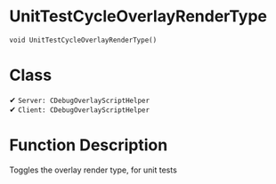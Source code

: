 # UnitTestCycleOverlayRenderType
```
void UnitTestCycleOverlayRenderType()
```
# Class
✔ `Server: CDebugOverlayScriptHelper`  
✔ `Client: CDebugOverlayScriptHelper`  

# Function Description
Toggles the overlay render type, for unit tests
